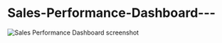 # Sales-Performance-Dashboard---

![Sales Performance Dashboard screenshot](https://github.com/vedantsawant1318/Sales-Performance-Dashboard---/assets/148067375/551741dd-3f9b-4b63-951d-a426bb53e75f)
